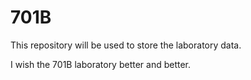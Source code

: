 # 701B
This repository will be used to store the laboratory data.

I wish the 701B laboratory better and better.
